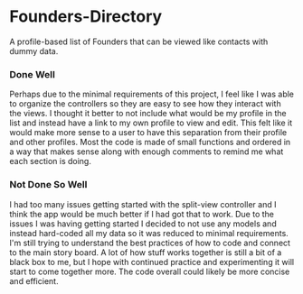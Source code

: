 # Founders-Directory

A profile-based list of Founders that can be viewed like contacts with dummy data.

### Done Well
Perhaps due to the minimal requirements of this project, I feel like I was able to organize the controllers so they are easy to see how they interact with the views.
I thought it better to not include what would be my profile in the list and instead have a link to my own profile to view and edit. This felt like it would make more sense to a user to have this separation from their profile and other profiles.
Most the code is made of small functions and ordered in a way that makes sense along with enough comments to remind me what each section is doing.

### Not Done So Well
I had too many issues getting started with the split-view controller and I think the app would be much better if I had got that to work.
Due to the issues I was having getting started I decided to not use any models and instead hard-coded all my data so it was reduced to minimal requirements.
I'm still trying to understand the best practices of how to code and connect to the main story board. A lot of how stuff works together is still a bit of a black box to me, but I hope with continued practice and experimenting it will start to come together more.
The code overall could likely be more concise and efficient.
